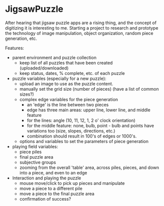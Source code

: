 # JigsawPuzzle
After hearing that jigsaw puzzle apps are a rising thing, and the concept of digitizing it is interesting to me.  Starting a project to research and prototype the technology of image manipulation, object organization, random piece generation, etc.

Features:
- parent environment and puzzle collection
  - keep list of all puzzles that have been created (uploaded/downloaded)
  - keep status, dates, % complete, etc. of each puzzle
- puzzle variables (especially for a new puzzle):
  - upload an image to use as the puzzle content.
  - manually set the grid size (number of pieces) (have a list of common sizes?)
  - complex edge variables for the piece generation
    - an 'edge' is the line between two pieces
    - edge has three main areas: upper line, lower line, and middle feature
    - for the lines: angle (10, 11, 12, 1, 2 o' clock orientation)
    - for the middle feature: none, bulb, point - bulb and points have variations too (size, slopes, directions, etc.)
    - combination should result in 100's of edges or 1000's.
  - options and variables to set the parameters of piece generation
- playing field variables:
  - piece piles
  - final puzzle area
  - subjective groups
  - zooming from the overall 'table' area, across piles, pieces, and down into a piece, and even to an edge
- Interaction and playing the puzzle
  - mouse move/click to pick up pieces and manipulate
  - move a piece to a different pile
  - move a piece to the final puzzle area
  - confirmation of success?
